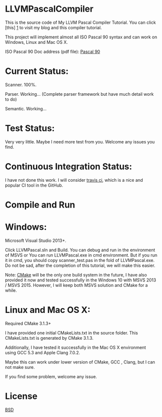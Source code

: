 LLVMPascalCompiler
==================

This is the source code of My LLVM Pascal Compiler Tutorial. You can click [this] [1] to visit my blog and this compiler tutorial.

This project will implement almost all ISO Pascal 90 syntax and can work on Windows, Linux and Mac OS X.

ISO Pascal 90 Doc address (pdf file): [Pascal 90](http://www.pascal-central.com/docs/iso7185.pdf)

Current Status:
==================
Scanner.  100%.   

Parser.   Working... (Complete parser framework but have much detail work to do)

Semantic. Working...


Test Status:
==================
Very very little. Maybe I need more test from you. Welcome any issues you find.

Continuous Integration Status:
==================
I have not done this work. I will consider [travis ci](https://travis-ci.org/), which is a nice and popular CI tool in the GitHub.

Compile and Run
==================

Windows:
==

Microsoft Visual Studio 2013+.

Click LLVMPascal.sln and Build. You can debug and run in the environment of MSVS or You can run LLVMPascal.exe in cmd environment. But if you run it in cmd, you should copy scanner_test.pas in the fold of LLVMPascal.exe. Do not be sad, after the completion of this tutorial, we will make this easier.

Note: [CMake][2] will be the only one build system in the future, I have also provided it now and tested successfully in the Windows 10 with MSVS 2013 / MSVS 2015. However, I will keep both MSVS solution and CMake for a while.

Linux and Mac OS X:
==

Required CMake 3.1.3+

I have provided one initial CMakeLists.txt in the source folder. This CMakeLists.txt is generated by CMake 3.1.3.

Additionally, I have tested it successfully in the Mac OS X environment using GCC 5.3 and Apple Clang 7.0.2.

Maybe this can work under lower version of CMake, GCC , Clang, but I can not make sure.

If you find some problem, welcome any issue.


License
=================

[BSD][3]

[1]:http://frozengene.github.io/
[2]:https://cmake.org/
[3]:http://opensource.org/licenses/BSD-2-Clause
